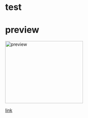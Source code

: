 # test

# preview

<a href="https://ndorph1n.github.io/test/"><img width="250" height="200" src="https://i.ibb.co/C99Kbwb/preview.png" alt="preview" border="0"></a>


<a href="https://ndorph1n.github.io/test/">link</a>

